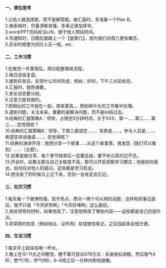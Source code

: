#### 一、换位思考
1.让他人做选择题，而不是解答题。做汇报时，多准备一个Plan B。  
2.做表格时，尽量清晰易懂，多条记录加序号。  
3.word/PPT页码标注x/N，便于他人预估时间。  
4.写通知时，日期后面跟上一个【星期几】，因为我们对周几更有概念。  
5.买水时顺便为同行人买一瓶，etc.  

#### 二、工作习惯
1.在做完一件事情后，把过程整理成流程。  
2.每日总结复盘。  
3.接到任务后，反馈什么时间完成，例如：好的，下午三点前给您。  
4.汇报时，提炼摘要。  
5.发长消息要分段。  
6.注意力是有限的。  
7.把相似的工作放在一起，效率更高，。例如碎片化的工作集中处理。  
8.遇到问题，关注未来。重要的是解决问题，而不是纠结过去。  
9.经典的汇报策略A：领导，占用您5分钟时间，关于XXX，第一……第二……第三……您觉得呢？  
10.经典的汇报策略B：领导，下周三邀请您……，背景是……，参与人员是……，希望您讲话强调……，您觉得呢？  
11.经典的演讲开场：我想分享一个故事……从这个故事里，我发现（我们可以看到）……（主题）。  
12.如果是做分享，每个章节结束后一定要总结，要不听众真的记不住。  
13.开会时，如果主题与自己关联度不高，那可以开启观察学习模式：他是如何表达，如何应对他人的提问。这些都是学习机会。  
14.想法来了的时候马上记下来，否则一会肯定会忘记。  

#### 三、社交习惯
1.每天看一下微博热搜、知乎热点，攒点一两个可以用的话题，这样和同事见面后，就不只是「今天好热啊」「今天好堵啊」这么尴尬。  
2.发给领导的材料，如果他改了，注意他修改了哪些内容——这些都是自己的提升点。  
3.将常用的信息（例如地址、证件照）存成微信笔记，之后找起来会很方便。  

#### 四、生活习惯
1.每天早上起床后喝一杯水。  
2.晚上在10-11点之间睡觉。睡不着可尝试478方法：全身放松闭眼，然后吸气4秒，憋气7秒，呼气8秒，6~8周之后一分钟内倒地就睡。  
